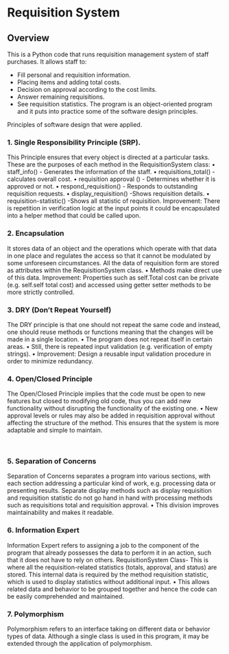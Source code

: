 # Requisition System
## Overview
This is a Python code that runs requisition management system of staff purchases.
It allows staff to:
- Fill personal and requisition information.
- Placing items and adding total costs.
- Decision on approval according to the cost limits.
- Answer remaining requisitions.
- See requisition statistics.
The program is an object-oriented program and it puts into practice some of the software design principles.

Principles of software design that were applied.
### 1. Single Responsibility Principle (SRP).
This Principle ensures that every object is directed at a particular tasks.
These are the purposes of each method in the RequisitionSystem class:
•	staff_info() - Generates the information of the staff.
•	requisitions_total() - calculates overall cost.
•	requisition approval () - Determines whether it is approved or not.
•	respond_requisition() - Responds to outstanding requisition requests.
•	display_requisition() -Shows requisition details.
•	requisition-statistic() -Shows all statistic of requisition.
 Improvement: There is repetition in verification logic at the input points  it could be encapsulated into a helper method that could be called upon.
### 2.  Encapsulation
It stores data of an object and the operations which operate with that data in one place and regulates the access so that it cannot be modulated by some unforeseen circumstances.
All the data of requisition form are stored as attributes within the RequisitionSystem class.
• Methods make direct use of this data.
Improvement: Properties such as self.Total cost can be private (e.g. self.self total cost) and accessed using getter setter methods to be more strictly controlled.


### 3. DRY (Don’t Repeat Yourself)
The DRY principle is that one should not repeat the same code and instead, one should reuse methods or functions meaning that the changes will be made in a single location.
• The program does not repeat itself in certain areas.
• Still, there is repeated input validation (e.g. verification of empty strings).
• Improvement: Design a reusable input validation procedure in order to minimize redundancy.

###  4. Open/Closed Principle
The Open/Closed Principle implies that the code must be open to new features but closed to modifying old code, thus you can add new functionality without disrupting the functionality of the existing one.
• New approval levels or rules may also be added in requisition approval without affecting the structure of the method.
This ensures that the system is more adaptable and simple to maintain.

 
### 5. Separation of Concerns
Separation of Concerns separates a program into various sections, with each section addressing a particular kind of work, e.g. processing data or presenting results.
Separate display methods such as display requisition and requisition statistic do not go hand in hand with processing methods such as requisitions total and requisition approval.
• This division improves maintainability and makes it readable.

### 6. Information Expert
Information Expert refers to assigning a job to the component of the program that already possesses the data to perform it in an action, such that it does not have to rely on others.
RequisitionSystem Class- This is where all the requisition-related statistics (totals, approval, and status) are stored.
This internal data is required by the method requisition statistic, which is used to display statistics without additional input.
• This allows related data and behavior to be grouped together and hence the code can be easily comprehended and maintained.
### 7. Polymorphism
Polymorphism refers to an interface taking on different data or behavior types of data.
Although a single class is used in this program, it may be extended through the application of polymorphism.


